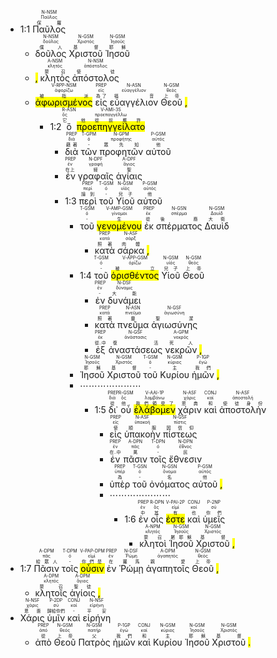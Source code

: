 
- 1:1 <RUBY><ruby><ruby>Παῦλος<rt>保羅</rt></ruby><rt>Παῦλος</rt></ruby><rt>N-NSM</rt></RUBY> 
	- <RUBY><ruby><ruby>δοῦλος<rt>僕人</rt></ruby><rt>δοῦλος</rt></ruby><rt>N-NSM</rt></RUBY> <RUBY><ruby><ruby>Χριστοῦ<rt>基督</rt></ruby><rt>Χριστός</rt></ruby><rt>N-GSM</rt></RUBY> <RUBY><ruby><ruby>Ἰησοῦ<rt>耶穌</rt></ruby><rt>Ἰησοῦς</rt></ruby><rt>N-GSM</rt></RUBY> 
	- <mark class='punctuation'>,</mark> <RUBY><ruby><ruby>κλητὸς<rt>蒙召</rt></ruby><rt>κλητός</rt></ruby><rt>A-NSM</rt></RUBY> <RUBY><ruby><ruby>ἀπόστολος<rt>使徒</rt></ruby><rt>ἀπόστολος</rt></ruby><rt>N-NSM</rt></RUBY> 
	- <RUBY><ruby><ruby><mark class='ptc'>ἀφωρισμένος</mark><rt>被指派</rt></ruby><rt>ἀφορίζω</rt></ruby><rt>V-RPP-NSM</rt></RUBY> <RUBY><ruby><ruby>εἰς<rt>為了</rt></ruby><rt>εἰς</rt></ruby><rt>PREP</rt></RUBY> <RUBY><ruby><ruby>εὐαγγέλιον<rt>福音</rt></ruby><rt>εὐαγγέλιον</rt></ruby><rt>N-ASN</rt></RUBY> <RUBY><ruby><ruby>Θεοῦ<rt>上帝</rt></ruby><rt>θεός</rt></ruby><rt>N-GSM</rt></RUBY> <mark class='punctuation'>,</mark> 
		- 1:2 <RUBY><ruby><ruby>ὃ<rt>它</rt></ruby><rt>ὅς</rt></ruby><rt>R-ASN</rt></RUBY> <RUBY><ruby><ruby><mark class='verb'>προεπηγγείλατο</mark><rt>他從前應許</rt></ruby><rt>προεπαγγέλλω</rt></ruby><rt>V-AMI-3S</rt></RUBY> 
			- <RUBY><ruby><ruby>διὰ<rt>藉著</rt></ruby><rt>διά</rt></ruby><rt>PREP</rt></RUBY> <RUBY><ruby><ruby>τῶν<rt>-</rt></ruby><rt>ὀ</rt></ruby><rt>T-GPM</rt></RUBY> <RUBY><ruby><ruby>προφητῶν<rt>眾先知</rt></ruby><rt>προφήτης</rt></ruby><rt>N-GPM</rt></RUBY> <RUBY><ruby><ruby>αὐτοῦ<rt>他</rt></ruby><rt>αὐτός</rt></ruby><rt>P-GSM</rt></RUBY> 
			- <RUBY><ruby><ruby>ἐν<rt>在上</rt></ruby><rt>ἐν</rt></ruby><rt>PREP</rt></RUBY> <RUBY><ruby><ruby>γραφαῖς<rt>經</rt></ruby><rt>γραφή</rt></ruby><rt>N-DPF</rt></RUBY> <RUBY><ruby><ruby>ἁγίαις<rt>聖</rt></ruby><rt>ἅγιος</rt></ruby><rt>A-DPF</rt></RUBY> 
			- 1:3 <RUBY><ruby><ruby>περὶ<rt>論到</rt></ruby><rt>περί</rt></ruby><rt>PREP</rt></RUBY> <RUBY><ruby><ruby>τοῦ<rt>-</rt></ruby><rt>ὀ</rt></ruby><rt>T-GSM</rt></RUBY> <RUBY><ruby><ruby>Υἱοῦ<rt>兒子</rt></ruby><rt>υἱός</rt></ruby><rt>N-GSM</rt></RUBY> <RUBY><ruby><ruby>αὐτοῦ<rt>他</rt></ruby><rt>αὐτός</rt></ruby><rt>P-GSM</rt></RUBY> 
				- <RUBY><ruby><ruby>τοῦ<rt>-</rt></ruby><rt>ὀ</rt></ruby><rt>T-GSM</rt></RUBY> <RUBY><ruby><ruby><mark class='ptc'>γενομένου</mark><rt>生</rt></ruby><rt>γίνομαι</rt></ruby><rt>V-AMP-GSM</rt></RUBY> <RUBY><ruby><ruby>ἐκ<rt>從</rt></ruby><rt>ἐκ</rt></ruby><rt>PREP</rt></RUBY> <RUBY><ruby><ruby>σπέρματος<rt>後裔</rt></ruby><rt>σπέρμα</rt></ruby><rt>N-GSN</rt></RUBY> <RUBY><ruby><ruby>Δαυὶδ<rt>大衛</rt></ruby><rt>Δαυίδ</rt></ruby><rt>N-GSM</rt></RUBY> 
					- <RUBY><ruby><ruby>κατὰ<rt>照著</rt></ruby><rt>κατά</rt></ruby><rt>PREP</rt></RUBY> <RUBY><ruby><ruby>σάρκα<rt>肉體</rt></ruby><rt>σάρξ</rt></ruby><rt>N-ASF</rt></RUBY> <mark class='punctuation'>,</mark> 
				- 1:4 <RUBY><ruby><ruby>τοῦ<rt>-</rt></ruby><rt>ὀ</rt></ruby><rt>T-GSM</rt></RUBY> <RUBY><ruby><ruby><mark class='ptc'>ὁρισθέντος</mark><rt>被立</rt></ruby><rt>ὁρίζω</rt></ruby><rt>V-APP-GSM</rt></RUBY> <RUBY><ruby><ruby>Υἱοῦ<rt>兒子</rt></ruby><rt>υἱός</rt></ruby><rt>N-GSM</rt></RUBY> <RUBY><ruby><ruby>Θεοῦ<rt>上帝</rt></ruby><rt>θεός</rt></ruby><rt>N-GSM</rt></RUBY> 
					- <RUBY><ruby><ruby>ἐν<rt>-</rt></ruby><rt>ἐν</rt></ruby><rt>PREP</rt></RUBY> <RUBY><ruby><ruby>δυνάμει<rt>大能</rt></ruby><rt>δύναμις</rt></ruby><rt>N-DSF</rt></RUBY> 
					- <RUBY><ruby><ruby>κατὰ<rt>照著</rt></ruby><rt>κατά</rt></ruby><rt>PREP</rt></RUBY> <RUBY><ruby><ruby>πνεῦμα<rt>靈</rt></ruby><rt>πνεῦμα</rt></ruby><rt>N-ASN</rt></RUBY> <RUBY><ruby><ruby>ἁγιωσύνης<rt>聖潔</rt></ruby><rt>ἁγιωσύνη</rt></ruby><rt>N-GSF</rt></RUBY> 
					- <RUBY><ruby><ruby>ἐξ<rt>從..中</rt></ruby><rt>ἐκ</rt></ruby><rt>PREP</rt></RUBY> <RUBY><ruby><ruby>ἀναστάσεως<rt>復活</rt></ruby><rt>ἀνάστασις</rt></ruby><rt>N-GSF</rt></RUBY> <RUBY><ruby><ruby>νεκρῶν<rt>死人</rt></ruby><rt>νεκρός</rt></ruby><rt>A-GPM</rt></RUBY> <mark class='punctuation'>,</mark> 
				- <RUBY><ruby><ruby>Ἰησοῦ<rt>耶穌</rt></ruby><rt>Ἰησοῦς</rt></ruby><rt>N-GSM</rt></RUBY> <RUBY><ruby><ruby>Χριστοῦ<rt>基督</rt></ruby><rt>Χριστός</rt></ruby><rt>N-GSM</rt></RUBY> <RUBY><ruby><ruby>τοῦ<rt>-</rt></ruby><rt>ὀ</rt></ruby><rt>T-GSM</rt></RUBY> <RUBY><ruby><ruby>Κυρίου<rt>主</rt></ruby><rt>κύριος</rt></ruby><rt>N-GSM</rt></RUBY> <RUBY><ruby><ruby>ἡμῶν<rt>我們</rt></ruby><rt>ἐγώ</rt></ruby><rt>P-1GP</rt></RUBY> <mark class='punctuation'>,</mark> 
				- ⋯⋯⋯⋯⋯⋯⋯
					- 1:5 <RUBY><ruby><ruby>δι᾽<rt>從</rt></ruby><rt>διά</rt></ruby><rt>PREP</rt></RUBY> <RUBY><ruby><ruby>οὗ<rt>他</rt></ruby><rt>ὅς</rt></ruby><rt>R-GSM</rt></RUBY> <RUBY><ruby><ruby><mark class='verb'>ἐλάβομεν</mark><rt>我們領受了</rt></ruby><rt>λαμβάνω</rt></ruby><rt>V-AAI-1P</rt></RUBY> <RUBY><ruby><ruby>χάριν<rt>恩典</rt></ruby><rt>χάρις</rt></ruby><rt>N-ASF</rt></RUBY> <RUBY><ruby><ruby>καὶ<rt>和</rt></ruby><rt>καί</rt></ruby><rt>CONJ</rt></RUBY> <RUBY><ruby><ruby>ἀποστολὴν<rt>使徒身份</rt></ruby><rt>ἀποστολή</rt></ruby><rt>N-ASF</rt></RUBY> 
						- <RUBY><ruby><ruby>εἰς<rt>使</rt></ruby><rt>εἰς</rt></ruby><rt>PREP</rt></RUBY> <RUBY><ruby><ruby>ὑπακοὴν<rt>順服</rt></ruby><rt>ὑπακοή</rt></ruby><rt>N-ASF</rt></RUBY> <RUBY><ruby><ruby>πίστεως<rt>因信仰</rt></ruby><rt>πίστις</rt></ruby><rt>N-GSF</rt></RUBY> 
						- <RUBY><ruby><ruby>ἐν<rt>在..中</rt></ruby><rt>ἐν</rt></ruby><rt>PREP</rt></RUBY> <RUBY><ruby><ruby>πᾶσιν<rt>萬</rt></ruby><rt>πᾶς</rt></ruby><rt>A-DPN</rt></RUBY> <RUBY><ruby><ruby>τοῖς<rt>-</rt></ruby><rt>ὀ</rt></ruby><rt>T-DPN</rt></RUBY> <RUBY><ruby><ruby>ἔθνεσιν<rt>民</rt></ruby><rt>ἔθνος</rt></ruby><rt>N-DPN</rt></RUBY> 
						- <RUBY><ruby><ruby>ὑπὲρ<rt>為</rt></ruby><rt>ὑπέρ</rt></ruby><rt>PREP</rt></RUBY> <RUBY><ruby><ruby>τοῦ<rt>-</rt></ruby><rt>ὀ</rt></ruby><rt>T-GSN</rt></RUBY> <RUBY><ruby><ruby>ὀνόματος<rt>名</rt></ruby><rt>ὄνομα</rt></ruby><rt>N-GSN</rt></RUBY> <RUBY><ruby><ruby>αὐτοῦ<rt>他</rt></ruby><rt>αὐτός</rt></ruby><rt>P-GSM</rt></RUBY> <mark class='punctuation'>,</mark> 
						- ⋯⋯⋯⋯⋯⋯⋯
							- 1:6 <RUBY><ruby><ruby>ἐν<rt>中</rt></ruby><rt>ἐν</rt></ruby><rt>PREP</rt></RUBY> <RUBY><ruby><ruby>οἷς<rt>其</rt></ruby><rt>ὅς</rt></ruby><rt>R-DPN</rt></RUBY> <RUBY><ruby><ruby><mark class='verb'>ἐστε</mark><rt>有</rt></ruby><rt>εἰμί</rt></ruby><rt>V-PAI-2P</rt></RUBY> <RUBY><ruby><ruby>καὶ<rt>也</rt></ruby><rt>καί</rt></ruby><rt>CONJ</rt></RUBY> <RUBY><ruby><ruby>ὑμεῖς<rt>你們</rt></ruby><rt>σύ</rt></ruby><rt>P-2NP</rt></RUBY> 
								- <RUBY><ruby><ruby>κλητοὶ<rt>蒙召</rt></ruby><rt>κλητός</rt></ruby><rt>A-NPM</rt></RUBY> <RUBY><ruby><ruby>Ἰησοῦ<rt>屬耶穌</rt></ruby><rt>Ἰησοῦς</rt></ruby><rt>N-GSM</rt></RUBY> <RUBY><ruby><ruby>Χριστοῦ<rt>基督</rt></ruby><rt>Χριστός</rt></ruby><rt>N-GSM</rt></RUBY> <mark class='punctuation'>,</mark> 
- 1:7 <RUBY><ruby><ruby>Πᾶσιν<rt>給眾人</rt></ruby><rt>πᾶς</rt></ruby><rt>A-DPM</rt></RUBY> <RUBY><ruby><ruby>τοῖς<rt>-</rt></ruby><rt>ὀ</rt></ruby><rt>T-DPM</rt></RUBY> <RUBY><ruby><ruby><mark class='ptc'>οὖσιν</mark><rt>你們是</rt></ruby><rt>εἰμί</rt></ruby><rt>V-PAP-DPM</rt></RUBY> <RUBY><ruby><ruby>ἐν<rt>在</rt></ruby><rt>ἐν</rt></ruby><rt>PREP</rt></RUBY> <RUBY><ruby><ruby>Ῥώμῃ<rt>羅馬</rt></ruby><rt>Ῥώμη</rt></ruby><rt>N-DSF</rt></RUBY> <RUBY><ruby><ruby>ἀγαπητοῖς<rt>親愛</rt></ruby><rt>ἀγαπητός</rt></ruby><rt>A-DPM</rt></RUBY> <RUBY><ruby><ruby>Θεοῦ<rt>上帝</rt></ruby><rt>θεός</rt></ruby><rt>N-GSM</rt></RUBY> <mark class='punctuation'>,</mark> 
	- <RUBY><ruby><ruby>κλητοῖς<rt>蒙召</rt></ruby><rt>κλητός</rt></ruby><rt>A-DPM</rt></RUBY> <RUBY><ruby><ruby>ἁγίοις<rt>聖徒</rt></ruby><rt>ἅγιος</rt></ruby><rt>A-DPM</rt></RUBY> <mark class='punctuation'>,</mark> 
- <RUBY><ruby><ruby>Χάρις<rt>恩惠</rt></ruby><rt>χάρις</rt></ruby><rt>N-NSF</rt></RUBY> <RUBY><ruby><ruby>ὑμῖν<rt>歸給你們</rt></ruby><rt>σύ</rt></ruby><rt>P-2DP</rt></RUBY> <RUBY><ruby><ruby>καὶ<rt>-</rt></ruby><rt>καί</rt></ruby><rt>CONJ</rt></RUBY> <RUBY><ruby><ruby>εἰρήνη<rt>平安</rt></ruby><rt>εἰρήνη</rt></ruby><rt>N-NSF</rt></RUBY> 
	- <RUBY><ruby><ruby>ἀπὸ<rt>從</rt></ruby><rt>ἀπό</rt></ruby><rt>PREP</rt></RUBY> <RUBY><ruby><ruby>Θεοῦ<rt>上帝</rt></ruby><rt>θεός</rt></ruby><rt>N-GSM</rt></RUBY> <RUBY><ruby><ruby>Πατρὸς<rt>父</rt></ruby><rt>πατήρ</rt></ruby><rt>N-GSM</rt></RUBY> <RUBY><ruby><ruby>ἡμῶν<rt>我們</rt></ruby><rt>ἐγώ</rt></ruby><rt>P-1GP</rt></RUBY> <RUBY><ruby><ruby>καὶ<rt>和</rt></ruby><rt>καί</rt></ruby><rt>CONJ</rt></RUBY> <RUBY><ruby><ruby>Κυρίου<rt>主</rt></ruby><rt>κύριος</rt></ruby><rt>N-GSM</rt></RUBY> <RUBY><ruby><ruby>Ἰησοῦ<rt>耶穌</rt></ruby><rt>Ἰησοῦς</rt></ruby><rt>N-GSM</rt></RUBY> <RUBY><ruby><ruby>Χριστοῦ<rt>基督</rt></ruby><rt>Χριστός</rt></ruby><rt>N-GSM</rt></RUBY> <mark class='punctuation'>.</mark> 
